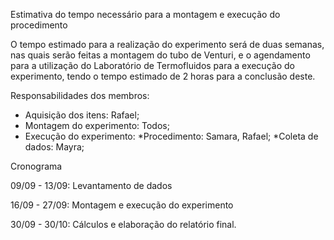 
Estimativa do tempo necessário para a montagem e execução do procedimento

O tempo estimado para a realização do experimento será de duas semanas, nas quais serão feitas a montagem do tubo de Venturi, e o agendamento para a utilização do Laboratório de Termofluidos para a execução do experimento, tendo o tempo estimado de 2 horas para a conclusão deste.

Responsabilidades dos membros:

* Aquisição dos itens: Rafael;
* Montagem do experimento: Todos;
* Execução do experimento:
  *Procedimento: Samara, Rafael;
  *Coleta de dados: Mayra;


Cronograma 

09/09 - 13/09: Levantamento de dados

16/09 - 27/09: Montagem e execução do experimento

30/09 - 30/10: Cálculos e elaboração do relatório final.
